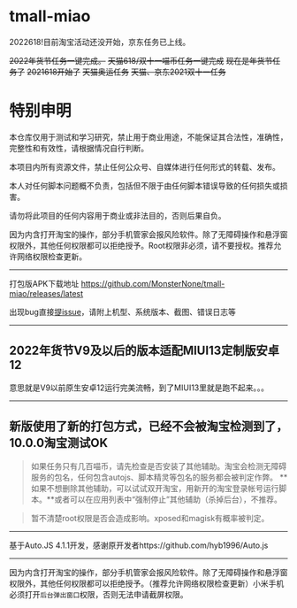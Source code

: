 # tmall-miao
2022618!目前淘宝活动还没开始，京东任务已上线。

~~2022年货节任务一键完成。~~ ~~天猫618/双十一喵币任务一键完成~~ ~~现在是年货节任务了~~ ~~2021618开始了~~ ~~天猫奥运任务~~ ~~天猫、京东2021双十一任务~~

# 特别申明

本仓库仅用于测试和学习研究，禁止用于商业用途，不能保证其合法性，准确性，完整性和有效性，请根据情况自行判断。

本项目内所有资源文件，禁止任何公众号、自媒体进行任何形式的转载、发布。

本人对任何脚本问题概不负责，包括但不限于由任何脚本错误导致的任何损失或损害。

请勿将此项目的任何内容用于商业或非法目的，否则后果自负。

因为内含打开淘宝的操作，部分手机管家会报风险软件。除了无障碍操作和悬浮窗权限外，其他任何权限都可以拒绝授予。Root权限非必须，请不要授权。推荐允许网络权限检查更新。

---

打包版APK下载地址 https://github.com/MonsterNone/tmall-miao/releases/latest

出现bug直接[提issue](https://github.com/MonsterNone/tmall-miao/issues)，请附上机型、系统版本、截图、错误日志等

---

## 2022年货节V9及以后的版本适配MIUI13定制版安卓12

意思就是V9以前原生安卓12运行完美流畅，到了MIUI13里就是跑不起来。。。

---

## 新版使用了新的打包方式，已经不会被淘宝检测到了，10.0.0淘宝测试OK

> 如果任务只有几百喵币，请先检查是否安装了其他辅助。淘宝会检测无障碍服务的包名，任何包含autojs、脚本精灵等包名的服务都会被判定作弊。
> **如果不想删除其他辅助，可以试试双开淘宝，用新开的淘宝登录帐号运行脚本。**或者可以在应用列表中“强制停止”其他辅助（杀掉后台），不推荐。

> 暂不清楚root权限是否会造成影响。xposed和magisk有概率被判定。

---

基于Auto.JS 4.1.1开发，感谢原开发者https://github.com/hyb1996/Auto.js

---

因为内含打开淘宝的操作，部分手机管家会报风险软件。除了无障碍操作和悬浮窗权限外，其他任何权限都可以拒绝授予。（推荐允许网络权限检查更新）小米手机必须打开`后台弹出窗口`权限，否则无法申请截屏权限。
